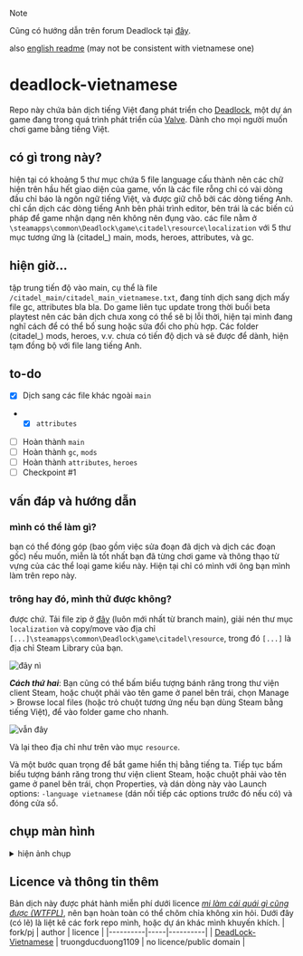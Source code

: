 > [!NOTE]
> Cũng có hướng dẫn trên forum Deadlock tại [đây](https://forums.playdeadlock.com/resources/vietnamese-localisation-b%E1%BA%A3n-%C4%91%E1%BB%8Ba-h%C3%B3a-ti%E1%BA%BFng-vi%E1%BB%87t.23).
>
> also [english readme](https://github.com/Barnacl437/deadlock-vietnamese/blob/main/README-en.md) (may not be consistent with vietnamese one)

# deadlock-vietnamese

Repo này chứa bản dịch tiếng Việt đang phát triển cho [Deadlock](https://store.steampowered.com/app/1422450), một dự án game đang trong quá trình phát triển của [Valve](https://valvesoftware.com/). Dành cho mọi người muốn chơi game bằng tiếng Việt.


## có gì trong này?

hiện tại có khoảng 5 thư mục chứa 5 file language cấu thành nên các chữ hiện trên hầu hết giao diện của game, vốn là các file rỗng chỉ có vài dòng đầu chỉ báo là ngôn ngữ tiếng Việt, và được giữ chỗ bởi các dòng tiếng Anh. chỉ cần dịch các dòng tiếng Anh bên phải trình editor, bên trái là các biến cú pháp để game nhận dạng nên không nên đụng vào. các file nằm ở `\steamapps\common\Deadlock\game\citadel\resource\localization` với 5 thư mục tương ứng là (citadel_) main, mods, heroes, attributes, và gc.

## hiện giờ...

tập trung tiến độ vào main, cụ thể là file `/citadel_main/citadel_main_vietnamese.txt`, đang tính dịch sang dịch mấy file gc, attributes bla bla. Do game liên tục update trong thời buổi beta playtest nên các bản dịch chưa xong có thể sẽ bị lỗi thời, hiện tại mình đang nghĩ cách để có thể bổ sung hoặc sửa đổi cho phù hợp. Các folder (citadel_) mods, heroes, v.v. chưa có tiến độ dịch và sẽ được để dành, hiện tạm đồng bộ với file lang tiếng Anh.

## to-do
- [X] Dịch sang các file khác ngoài `main`
-  -  [X] `attributes` 
- [ ] Hoàn thành `main`
- [ ] Hoàn thành `gc`, `mods`
- [ ] Hoàn thành `attributes`, `heroes`
- [ ] Checkpoint #1

## vấn đáp và hướng dẫn

### mình có thể làm gì?

bạn có thể đóng góp (bao gồm việc sửa đoạn đã dịch và dịch các đoạn gốc) nếu muốn, miễn là tốt nhất bạn đã từng chơi game và thông thạo từ vựng của các thể loại game kiểu này. Hiện tại chỉ có mình với ông bạn mình làm trên repo này.





### trông hay đó, mình thử được không?

được chứ. Tải file zip ở [đây](https://github.com/Barnacl437/deadlock-vietnamese/archive/refs/heads/main.zip) (luôn mới nhất từ branch main), giải nén thư mục `localization` và copy/move vào địa chỉ `[...]\steamapps\common\Deadlock\game\citadel\resource`, trong đó `[...]` là địa chỉ Steam Library của bạn. 

![đây nì](https://github.com/user-attachments/assets/e2555dec-0f38-4d87-8cc8-023dcccefeb4)

***Cách thứ hai***: Bạn cũng có thể bấm biểu tượng bánh răng trong thư viện client Steam, hoặc chuột phải vào tên game ở panel bên trái, chọn Manage > Browse local files (hoặc trỏ chuột tương ứng nếu bạn dùng Steam bằng tiếng Việt), để vào folder game cho nhanh.

![vẫn đây](https://github.com/user-attachments/assets/6d2e802d-6d76-4b0b-ab0b-820efa980da9)

Và lại theo địa chỉ như trên vào mục `resource`.

Và một bước quan trọng để bắt game hiển thị bằng tiếng ta. Tiếp tục bấm biểu tượng bánh răng trong thư viện client Steam, hoặc chuột phải vào tên game ở panel bên trái, chọn Properties, và dán dòng này vào Launch options: `-language vietnamese` (dán nối tiếp các options trước đó nếu có) và đóng cửa sổ. 

## chụp màn hình
<details>
  <summary>hiện ảnh chụp</summary>
<hr>
  
  **Main menu** (từ khoảng 20/8)
  ![20240820190753_1](https://github.com/user-attachments/assets/5b2e6f85-a45a-447e-b7d9-5062ed392b39)

  **Settings/Graphics** (và các ảnh sau, sau 25/8)
  ![20240830221932_1](https://github.com/user-attachments/assets/41efdc98-e42f-48d3-8285-f12b54c1a277)

  **The Curiosity Store/Build** (item chưa được dịch)
  ![20240829143042_1](https://github.com/user-attachments/assets/c6a659b1-1c5a-4901-a7a8-4c2858ec9369)

  **Mấy cảnh in-game** 
  ![20240829142534_1](https://github.com/user-attachments/assets/9f30cb9b-46ab-4c37-92d9-02385ecb16f3)
  ![20240829142517_1](https://github.com/user-attachments/assets/cddd8c9d-2557-4f68-9361-2d8ab45d0b89)
  
</hr>
</details>

## Licence và thông tin thêm

Bản dịch này được phát hành miễn phí dưới licence *[mi làm cái quái gì cũng được (WTFPL)](http://wtfpl.net)*, nên bạn hoàn toàn có thể chôm chỉa không xin hỏi. 
Dưới đây (có lẽ) là liệt kê các fork repo mình, hoặc dự án khác mình khuyến khích.
| fork/pj                                                                                  | author                 | licence                      |
|----------|-----|----------|
|  [DeadLock-Vietnamese](https://github.com/TruongDucDuong1109/DeadLock-Vietnamese)        |  truongducduong1109    |  no licence/public domain    |

